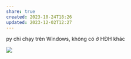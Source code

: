 ```yaml
---
share: true
created: 2023-10-24T18:26
updated: 2023-12-02T12:27
---
```


py chỉ chạy trên Windows, không có ở HĐH khác

![](https://youtu.be/aBOdC5CrL1s?si=LCeRRVV7EtOYfLaf) 
